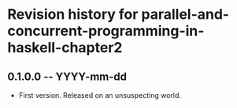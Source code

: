# Revision history for parallel-and-concurrent-programming-in-haskell-chapter2

## 0.1.0.0 -- YYYY-mm-dd

* First version. Released on an unsuspecting world.
